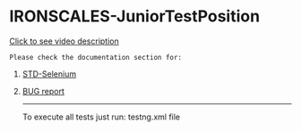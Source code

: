 # IRONSCALES-JuniorTestPosition
[Click to see video description](https://github.com/sergeicher1/IRONSCALES-JuniorTestPosition/tree/master/Documentation)

    Please check the documentation section for:   
1. [STD-Selenium](https://github.com/sergeicher1/IRONSCALES-JuniorTestPosition/blob/master/Documentation/STD-%20Ironscales.docx)
2. [BUG report](https://github.com/sergeicher1/IRONSCALES-JuniorTestPosition/blob/master/Documentation/BUG-report-Ironscales.docx)
    
    <hr>
    To execute all tests just run: testng.xml file 

